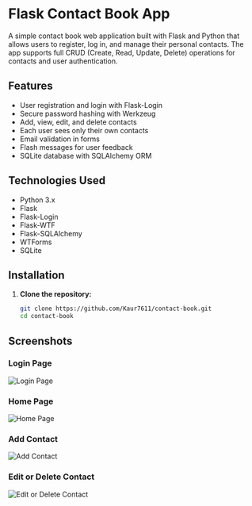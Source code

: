 # Flask Contact Book App

A simple contact book web application built with Flask and Python that allows users to register, log in, and manage their personal contacts. The app supports full CRUD (Create, Read, Update, Delete) operations for contacts and user authentication.

## Features

- User registration and login with Flask-Login
- Secure password hashing with Werkzeug
- Add, view, edit, and delete contacts
- Each user sees only their own contacts
- Email validation in forms
- Flash messages for user feedback
- SQLite database with SQLAlchemy ORM

## Technologies Used

- Python 3.x
- Flask
- Flask-Login
- Flask-WTF
- Flask-SQLAlchemy
- WTForms
- SQLite

## Installation

1. **Clone the repository:**

   ```bash
   git clone https://github.com/Kaur7611/contact-book.git
   cd contact-book

## **Screenshots**

### Login Page  
![Login Page](screenshots/login.png)

### Home Page  
![Home Page](screenshots/home.png)

### Add Contact  
![Add Contact](screenshots/add-contact.png)

### Edit or Delete Contact  
![Edit or Delete Contact](screenshots/edit_or_delete.png)
